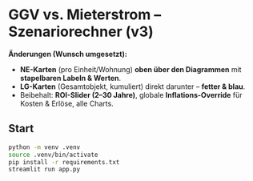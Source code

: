 # GGV vs. Mieterstrom – Szenariorechner (v3)

**Änderungen (Wunsch umgesetzt):**
- **NE-Karten** (pro Einheit/Wohnung) **oben über den Diagrammen** mit **stapelbaren Labeln & Werten**.
- **LG-Karten** (Gesamtobjekt, kumuliert) direkt darunter – **fetter & blau**.
- Beibehalt: **ROI-Slider (2–30 Jahre)**, globale **Inflations-Override** für Kosten & Erlöse, alle Charts.

## Start
```bash
python -m venv .venv
source .venv/bin/activate
pip install -r requirements.txt
streamlit run app.py
```
